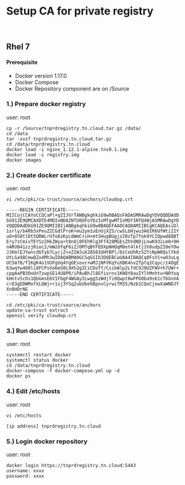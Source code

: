 # Setup CA for private registry 
​
## Rhel 7
#### Prerequisite
- Docker version 1.17.0
- Docker Compose
- Docker Repository component are on /Source 

### 1.) Prepare docker registry
user: root

```
cp -r /Source/tnprdregistry.tn.cloud.tar.gz /data/
cd /data
tar -xvzf tnprdregistry.tn.cloud.tar.gz
cd /data/tnprdregistry.tn.cloud
docker load -i nginx_1.12.1-alpine.tnv0.1.img
docker load -i registry.img
docker images
```

### 2.) Create docker certificate
user: root

```
vi /etc/pki/ca-trust/source/anchors/cloudop.crt

-----BEGIN CERTIFICATE-----
MIICojCCAYoCCQCaPl+gZIJVrTANBgkqhkiG9w0BAQsFADASMRAwDgYDVQQDDAdD
bG91ZE9QMCAXDTE4MDIxNDA2NTU0OFoYDzIxMTgwMTIxMDY1NTQ4WjASMRAwDgYD
VQQDDAdDbG91ZE9QMIIBIjANBgkqhkiG9w0BAQEFAAOCAQ8AMIIBCgKCAQEAsiDl
1srly/b4Rb3xPeuZZCGdlProK+mu2ym1uEnUjXZ5/cwSLbHjwu3A6IR6UfWtiIIY
uO+0S8tlDt5QRWLrUfo8zKyL8WmC+iH+mtSHugBUgjzZ0zTp7fok9YCIQpwd8QBT
Ery7zCmivTEYSzZHkZWya+t8nOj8FEhRlg3Ff428MGEsZhVdNDjLnwK93iLm0+9H
nARU041zzjRioc2/mWzUfqF6iZ/OM7qBYFEDXpNHQqM8et4lktj1h8udpZI0eY0w
JJKmlEJYwncdGfyb7LycjZ+xZIWJuX28S01UHYBPl/DzCeUhRz5ZfcNpW0QslYkd
UtLGa98CmwQZx4Mh3wIDAQABMA0GCSqGSIb3DQEBCwUAA4IBAQCq0FsV1+wO3uLq
UC5m78/fIKgK4o1VUFgUq4YgOEsovc+wMJjNFVKqYuXBK4nvZTptq1Cqyc/z4OgE
63wqYw46Rli8FCPsVo6mS0L9Xh2gZCiCDoTf/CsikWlp2LfdC9J9UZFWV+h7UWr+
cpgAaPB3OoUnTzwpSE14U8PR/iPAuBhJl8Efixrns1KN8Y8auIYlhMnhtu+N0Yoq
kHntv5cOs1QbGmsE6V1FbgF4WGAyILwgg5zWdjfi0Qwpt8wFPbOba9s61cT6GnVA
cr83gEDWMofXLQWj+r1xj3YSq2ubUbehBpnvCyrwiTM35/Nzb1CQoCjewXaWNDJY
Xn8HOrNG
-----END CERTIFICATE-----

cd /etc/pki/ca-trust/source/anchors
update-ca-trust extract
openssl verify cloudop.crt
```

### 3.) Run docker compose
user: root

```
systemctl restart docker
systemctl status docker
cd /data/tnprdregistry.tn.cloud
docker-compose -f docker-compose.yml up -d
docker ps
```

### 4.) Edit /etc/hosts
user: root

```
vi /etc/hosts

[ip address] tnprdregistry.tn.cloud
```

### 5.) Login docker repository
user: root

```
docker login https://tnprdregistry.tn.cloud:5443
username: xxxx 
password: xxxx
```

